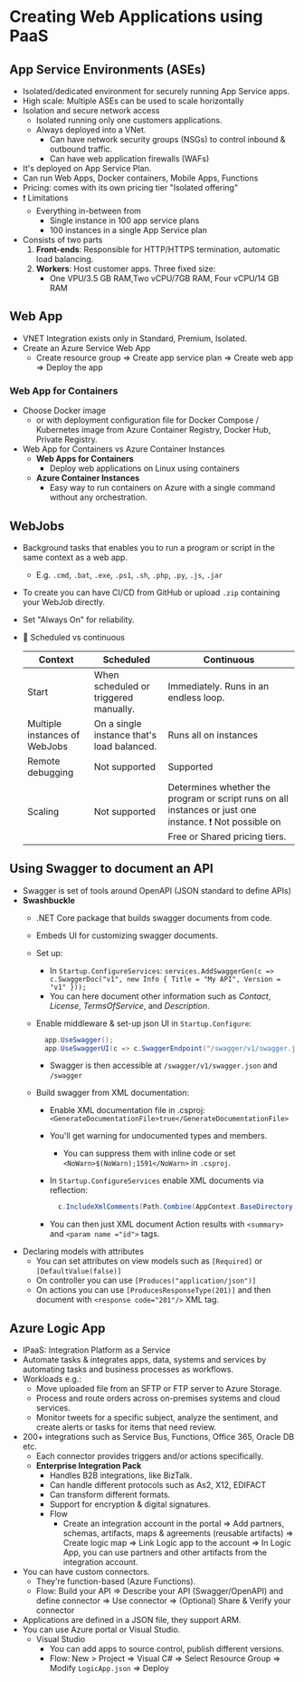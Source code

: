 # Creating Web Applications using PaaS

## App Service Environments (ASEs)

- Isolated/dedicated environment for securely running App Service apps.
- High scale: Multiple ASEs can be used to scale horizontally
- Isolation and secure network access
  - Isolated running only one customers applications.
  - Always deployed into a VNet.
    - Can have network security groups (NSGs) to control inbound & outbound traffic.
    - Can have web application firewalls (WAFs)
- It's deployed on App Service Plan.
- Can run Web Apps, Docker containers, Mobile Apps, Functions
- Pricing: comes with its own pricing tier "Isolated offering"
- ❗ Limitations
  - Everything in-between from
    - Single instance in 100 app service plans
    - 100 instances in a single App Service plan
- Consists of two parts
  1. **Front-ends**: Responsible for HTTP/HTTPS termination, automatic load balancing.
  2. **Workers**: Host customer apps. Three fixed size:
     - One VPU/3.5 GB RAM,Two vCPU/7GB RAM, Four vCPU/14 GB RAM

## Web App

- VNET Integration exists only in Standard, Premium, Isolated.
- Create an Azure Service Web App
  - Create resource group => Create app service plan => Create web app => Deploy the app

### Web App for Containers

- Choose Docker image
  - or with deployment configuration file for Docker Compose / Kubernetes image from Azure Container Registry, Docker Hub, Private Registry.
- Web App for Containers vs Azure Container Instances
  - **Web Apps for Containers**
    - Deploy web applications on Linux using containers
  - **Azure Container Instances**
    - Easy way to run containers on Azure with a single command without any orchestration.

## WebJobs

- Background tasks that enables you to run a program or script in the same context as a web app.
  - E.g. `.cmd`, `.bat`, `.exe`, `.ps1`, `.sh`, `.php`, `.py`, `.js`, `.jar`
- To create you can have CI/CD from GitHub or upload `.zip` containing your WebJob directly.
- Set "Always On" for reliability.
- 📝 Scheduled vs continuous

  | Context | Scheduled | Continuous |
  | ------- | --------- | ---------- |
  | Start | When scheduled or triggered manually. | Immediately. Runs in an endless loop. |
  | Multiple instances of WebJobs | On a single instance that's load balanced. | Runs all on instances |
  | Remote debugging | Not supported | Supported |
  | Scaling | Not supported | Determines whether the program or script runs on all instances or just one instance. ❗ Not possible on Free or Shared pricing tiers. |

## Using Swagger to document an API

- Swagger is set of tools around OpenAPI (JSON standard to define APIs)
- **Swashbuckle**
  - .NET Core package that builds swagger documents from code.
  - Embeds UI for customizing swagger documents.
  - Set up:
    - In `Startup.ConfigureServices`: `services.AddSwaggerGen(c => c.SwaggerDoc("v1", new Info { Title = "My API", Version = "v1" }));`
    - You can here document other information such as *Contact*, *License*, *TermsOfService*, and *Description*.
  - Enable middleware & set-up json UI in `Startup.Configure`:

    ```c#
      app.UseSwagger();
      app.UseSwaggerUI(c => c.SwaggerEndpoint("/swagger/v1/swagger.json", "My API V1");
    ```

    - Swagger is then accessible at `/swagger/v1/swagger.json` and `/swagger`
  - Build swagger from XML documentation:
    - Enable XML documentation file in .csproj: `<GenerateDocumentationFile>true</GenerateDocumentationFile>`
    - You'll get warning for undocumented types and members.
      - You can suppress them with inline code or set `<NoWarn>$(NoWarn);1591</NoWarn>` in `.csproj`.
    - In `Startup.ConfigureServices` enable XML documents via reflection:

      ```c#
        c.IncludeXmlComments(Path.Combine(AppContext.BaseDirectory, $"{Assembly.GetExecutingAssembly().GetName().Name}.xml"));
      ```

    - You can then just XML document Action results with `<summary>` and `<param name ="id">` tags.
- Declaring models with attributes
  - You can set attributes on view models such as `[Required]` or `[DefaultValue(false)]`
  - On controller you can use `[Produces("application/json")]`
  - On actions you can use `[ProducesResponseType(201)]` and then document with `<response code="201"/>` XML tag.

## Azure Logic App

- IPaaS: Integration Platform as a Service
- Automate tasks & integrates apps, data, systems and services by automating tasks and business processes as workflows.
- Workloads e.g.:
  - Move uploaded file from an SFTP or FTP server to Azure Storage.
  - Process and route orders across on-premises systems and cloud services.
  - Monitor tweets for a specific subject, analyze the sentiment, and create alerts or tasks for items that need review.
- 200+ integrations such as Service Bus, Functions, Office 365, Oracle DB etc.
  - Each connector provides triggers and/or actions specifically.
  - **Enterprise Integration Pack**
    - Handles B2B integrations, like BizTalk.
    - Can handle different protocols such as As2, X12, EDIFACT
    - Can transform different formats.
    - Support for encryption & digital signatures.
    - Flow
      - Create an integration account in the portal => Add partners, schemas, artifacts, maps & agreements (reusable artifacts) => Create logic map => Link Logic app to the account => In Logic App, you can use partners and other artifacts from the integration account.
- You can have custom connectors.
  - They're function-based (Azure Functions).
  - Flow: Build your API => Describe your API (Swagger/OpenAPI) and define connector => Use connector => (Optional) Share & Verify your connector
- Applications are defined in a JSON file, they support ARM.
- You can use Azure portal or Visual Studio.
  - Visual Studio
    - You can add apps to source control, publish different versions.
    - Flow: New > Project => Visual C# => Select Resource Group => Modify `LogicApp.json` => Deploy
